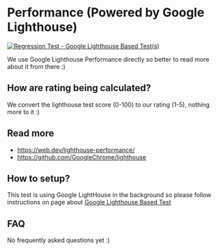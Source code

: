 # Performance (Powered by Google Lighthouse)
[![Regression Test - Google Lighthouse Based Test(s)](https://github.com/Webperf-se/webperf_core/actions/workflows/regression-test-google-lighthouse-based.yml/badge.svg)](https://github.com/Webperf-se/webperf_core/actions/workflows/regression-test-google-lighthouse-based.yml)


We use Google Lighthouse Performance directly so better to read more about it from there :)

## How are rating being calculated?

We convert the lighthouse test score (0-100) to our rating (1-5), nothing more to it :)

## Read more

* https://web.dev/lighthouse-performance/
* https://github.com/GoogleChrome/lighthouse

## How to setup?

This test is using Google LightHouse in the background
so please follow instructions on page about [Google Lighthouse Based Test](./google-lighthouse-based.md)

## FAQ

No frequently asked questions yet :)

